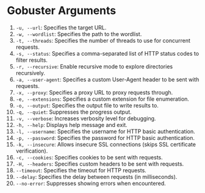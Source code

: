# Gobuster Arguments

1. `-u, --url`: Specifies the target URL.
2. `-w, --wordlist`: Specifies the path to the wordlist.
3. `-t, --threads`: Specifies the number of threads to use for concurrent requests.
4. `-s, --status`: Specifies a comma-separated list of HTTP status codes to filter results.
5. `-r, --recursive`: Enable recursive mode to explore directories recursively.
6. `-a, --user-agent`: Specifies a custom User-Agent header to be sent with requests.
7. `-x, --proxy`: Specifies a proxy URL to proxy requests through.
8. `-e, --extensions`: Specifies a custom extension for file enumeration.
9. `-o, --output`: Specifies the output file to write results to.
10. `-q, --quiet`: Suppresses the progress output.
11. `-v, --verbose`: Increases verbosity level for debugging.
12. `-h, --help`: Displays help message and exit.
13. `-l, --username`: Specifies the username for HTTP basic authentication.
14. `-p, --password`: Specifies the password for HTTP basic authentication.
15. `-k, --insecure`: Allows insecure SSL connections (skips SSL certificate verification).
16. `-c, --cookies`: Specifies cookies to be sent with requests.
17. `-H, --headers`: Specifies custom headers to be sent with requests.
18. `--timeout`: Specifies the timeout for HTTP requests.
19. `--delay`: Specifies the delay between requests (in milliseconds).
20. `--no-error`: Suppresses showing errors when encountered.
